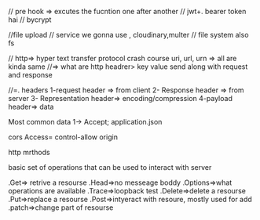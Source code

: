 // pre hook => excutes the fucntion one after another
// jwt+. bearer token hai
// bycrypt

//file upload
// service we gonna use , cloudinary,multer
// file system also fs

// http=> hyper text transfer protocol  crash course
uri, url, urn => all are kinda same
//=> what are http headrer> key value send along with request and response

//=. headers
1-request header => from client
2- Response header => from server
3- Representation header=> encoding/compression
4-payload header=> data

Most common data
1-> Accept; application.json


cors
Access= control-allow origin

http mrthods

basic set of operations that can be used to interact with server

.Get=> retrive a resourse
.Head=>no messeage boddy
.Options=>what operations are  available
.Trace=>loopback test
.Delete=>delete a resourse
.Put=>replace a resourse
.Post=>intyeract with resoure, mostly used for add
.patch=>change part of resourse

